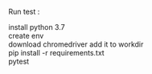 Run test :

install python 3.7 \
create env \
download chromedriver add it to workdir \
pip install -r requirements.txt \
pytest 

